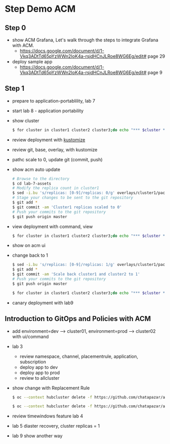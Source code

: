 # Step Demo ACM

## Step 0
- show ACM Grafana, Let's walk through the steps to integrate Grafana with ACM.
  - https://docs.google.com/document/d/1-Vkq3ADtTd65pYzWWn2IoK4a-rsjdHCnJLRoe8WG6Eg/edit# page 29
- deploy sample app 
  - https://docs.google.com/document/d/1-Vkq3ADtTd65pYzWWn2IoK4a-rsjdHCnJLRoe8WG6Eg/edit# page 9

## Step 1
- prepare to application-portablility, lab 7
- start lab 8 - application portability
- show cluster
    ~~~sh
    $ for cluster in cluster1 cluster2 cluster3;do echo "*** $cluster ***"; oc get deployment --context $cluster -n pacman;done
    ~~~   

- review deployment with [kustomize](https://kustomize.io/)
- review git, base, overlay, with kustomize
- pathc scale to 0, update git (commit, push)
- show acm auto update

    ~~~sh
    # Browse to the directory 
    $ cd lab-7-assets
    # Modify the replica count in cluster1
    $ sed -i.bu 's/replicas: [0-9]/replicas: 0/g' overlays/cluster1/pacman-deployment.yaml
    # Stage your changes to be sent to the git repository
    $ git add *
    $ git commit -am 'Cluster1 replicas scaled to 0'
    # Push your commits to the git repository
    $ git push origin master
    ~~~

- view deployment with command, view

    ~~~sh
    $ for cluster in cluster1 cluster2 cluster3;do echo "*** $cluster ***"; oc get deployment --context $cluster -n pacman;done
    ~~~

- show on acm ui
- change back to 1

    ~~~sh
    $ sed -i.bu 's/replicas: [0-9]/replicas: 1/g' overlays/cluster1/pacman-deployment.yaml
    $ git add *
    $ git commit -am 'Scale back cluster1 and cluster2 to 1'
    # Push your commits to the git repository
    $ git push origin master

    $ for cluster in cluster1 cluster2 cluster3;do echo "*** $cluster ***"; oc get deployment --context $cluster -n pacman;done
    ~~~

- canary deployment with lab9

## Introduction to GitOps and Policies with ACM

- add environment=dev --> cluster01, environment=prod --> cluster02 with ui/command
- lab 3
  - review namespace, channel, placementrule, application, subscription
  - deploy app to dev
  - deploy app to prod
  - review to allcluster
- show change with Replacement Rule
    ~~~sh
    $ oc --context hubcluster delete -f https://github.com/chatapazar/acm-app-lifecycle-policies-lab/raw/master/acm-manifests/reversewords-kustomize/03_subscription-dev.yaml

    $ oc --context hubcluster delete -f https://github.com/chatapazar/acm-app-lifecycle-policies-lab/raw/master/acm-manifests/reversewords-kustomize/05_subscription-prod.yaml
    ~~~

- review timewindows feature lab 4
- lab 5 diaster recovery, cluster replicas = 1
- lab 9 show another way
